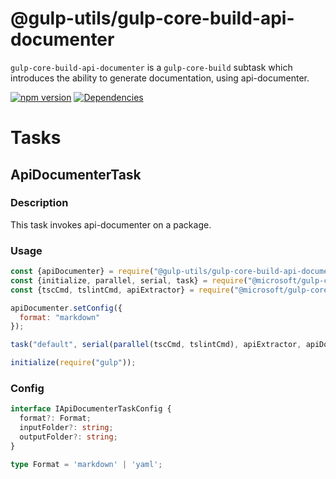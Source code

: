 # @gulp-utils/gulp-core-build-api-documenter

`gulp-core-build-api-documenter` is a `gulp-core-build` subtask which introduces the ability to generate documentation, using api-documenter.

[![npm version](https://badge.fury.io/js/%40gulp-utils%2Fgulp-core-build-api-documenter.svg)](https://badge.fury.io/js/%40gulp-utils%2Fgulp-core-build-api-documenter)
[![Dependencies](https://david-dm.org/tnc1997/gulp-utils%3Fpath%3Dlibraries%2Fgulp-core-build-api-documenter.svg)](https://david-dm.org/tnc1997/gulp-utils%3Fpath%3Dlibraries%2Fgulp-core-build-api-documenter)

# Tasks

## ApiDocumenterTask

### Description
This task invokes api-documenter on a package.

### Usage
```javascript
const {apiDocumenter} = require("@gulp-utils/gulp-core-build-api-documenter");
const {initialize, parallel, serial, task} = require("@microsoft/gulp-core-build");
const {tscCmd, tslintCmd, apiExtractor} = require("@microsoft/gulp-core-build-typescript");

apiDocumenter.setConfig({
  format: "markdown"
});

task("default", serial(parallel(tscCmd, tslintCmd), apiExtractor, apiDocumenter));

initialize(require("gulp"));
```

### Config
```typescript
interface IApiDocumenterTaskConfig {
  format?: Format;
  inputFolder?: string;
  outputFolder?: string;
}

type Format = 'markdown' | 'yaml';
```
